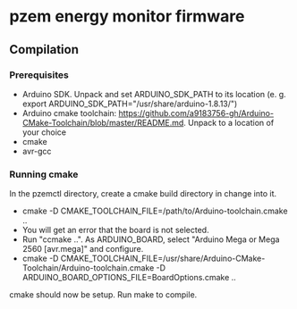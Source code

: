 # pzem energy monitor firmware

## Compilation

### Prerequisites
- Arduino SDK. Unpack and set ARDUINO_SDK_PATH to its location (e. g. export ARDUINO_SDK_PATH="/usr/share/arduino-1.8.13/")
- Arduino cmake toolchain: https://github.com/a9183756-gh/Arduino-CMake-Toolchain/blob/master/README.md. Unpack to a location of your choice
- cmake
- avr-gcc

### Running cmake

In the pzemctl directory, create a cmake build directory in change into it.

- cmake -D CMAKE_TOOLCHAIN_FILE=/path/to/Arduino-toolchain.cmake ..
- You will get an error that the board is not selected.
- Run "ccmake ..". As ARDUINO_BOARD, select "Arduino Mega or Mega 2560 [avr.mega]" and configure.
- cmake -D CMAKE_TOOLCHAIN_FILE=/usr/share/Arduino-CMake-Toolchain/Arduino-toolchain.cmake -D ARDUINO_BOARD_OPTIONS_FILE=BoardOptions.cmake ..

cmake should now be setup. Run make to compile.